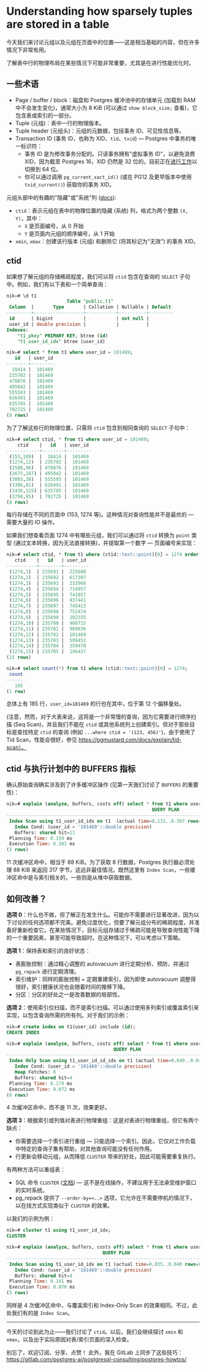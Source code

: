 # Understanding how sparsely tuples are stored in a table

今天我们来讨论元组以及元组在页面中的位置——这是相当基础的内容，但在许多情况下非常有用。

了解表中行的物理布局在某些情况下可能非常重要，尤其是在进行性能优化时。

## 一些术语

- Page / buffer / block：磁盘和 Postgres 缓冲池中的存储单元 (加载到 RAM 中不会发生变化)，通常大小为 8 KiB (可以通过 `show block_size;` 查看)，它包含表或索引的一部分。
- Tuple (元组)：表中一行的物理版本。
- Tuple header (元组头)：元组的元数据，包括事务 ID、可见性信息等。
- Transaction ID (事务 ID，也称为 XID、`tid`、`txid`) — Postgres 中事务的唯一标识符：
  - 事务 ID 是为修改事务分配的。只读事务拥有"虚拟事务 ID"，以避免浪费 XID，因为截至 Postgres 16，XID 仍然是 32 位的。目前正在[进行工作](https://commitfest.postgresql.org/43/3594/)以切换到 64 位。
  - 你可以通过调用 `pg_current_xact_id()` (或在 PG12 及更早版本中使用 `txid_current()`) 获取你的事务 XID。

元组头部中的有趣的"隐藏"或"系统"列 ([docs](https://postgresql.org/docs/current/ddl-system-columns.html)):

- `ctid`：表示元组在表中的物理位置的隐藏 (系统) 列，格式为两个整数 `(X, Y)`，其中：
  - `X` 是页面编号，从 0 开始
  - `Y` 是页面内元组的顺序编号，从 1 开始
- `xmin`, `xmax`：创建该行版本 (元组) 和删除它 (将其标记为"无效") 的事务 XID。

## ctid

如果想了解元组的存储稀疏程度，我们可以将 `ctid` 包含在查询的 `SELECT` 子句中。例如，我们有以下表和一个简单查询：

```sql
nik=# \d t1
                      Table "public.t1"
 Column  |       Type       | Collation | Nullable | Default
---------+------------------+-----------+----------+---------
 id      | bigint           |           | not null |
 user_id | double precision |           |          |
Indexes:
    "t1_pkey" PRIMARY KEY, btree (id)
    "t1_user_id_idx" btree (user_id)

nik=# select * from t1 where user_id = 101469;
   id   | user_id
--------+---------
  28414 |  101469
 235702 |  101469
 478876 |  101469
 495042 |  101469
 555593 |  101469
 626491 |  101469
 635785 |  101469
 702725 |  101469
(8 rows)
```

为了了解这些行的物理位置，只需将 `ctid` 包含到相同查询的 `SELECT` 子句中：

```sql
nik=# select ctid, * from t1 where user_id = 101469;
    ctid    |   id   | user_id
------------+--------+---------
 (153,109)  |  28414 |  101469
 (1274,12)  | 235702 |  101469
 (2588,96)  | 478876 |  101469
 (2675,167) | 495042 |  101469
 (3003,38)  | 555593 |  101469
 (3386,81)  | 626491 |  101469
 (3436,125) | 635785 |  101469
 (3798,95)  | 702725 |  101469
(8 rows)
```

每行存储在不同的页面中 (153, 1274 等)。这种情况对查询性能并不是最优的 — 需要大量的 IO 操作。

如果我们想查看页面 1274 中有哪些元组，我们可以通过将 `ctid` 转换为 `point` 类型 (通过文本转换，因为无法直接转换)，并提取第一个数字 — 页面编号来实现：

```sql
nik=# select ctid, * from t1 where (ctid::text::point)[0] = 1274 order by ctid limit 15;
   ctid    |   id   | user_id
-----------+--------+---------
 (1274,1)  | 235691 |  225680
 (1274,2)  | 235692 |  617397
 (1274,3)  | 235693 |  233968
 (1274,4)  | 235694 |  714957
 (1274,5)  | 235695 |  742857
 (1274,6)  | 235696 |  837441
 (1274,7)  | 235697 |  745413
 (1274,8)  | 235698 |  752474
 (1274,9)  | 235699 |  102335
 (1274,10) | 235700 |  908715
 (1274,11) | 235701 |  909036
 (1274,12) | 235702 |  101469
 (1274,13) | 235703 |  599451
 (1274,14) | 235704 |  359470
 (1274,15) | 235705 |  196437
(15 rows)

nik=# select count(*) from t1 where (ctid::text::point)[0] = 1274;
 count
-------
   185
(1 row)
```

总体上有 185 行，`user_id=101469` 的行也在其中，位于第 12 个偏移量处。

(注意，然而，对于大表来说，这将是一个非常慢的查询，因为它需要进行顺序扫描 (Seq Scan)，并且我们不能在 `ctid` 或其他系统列上创建索引。但对于那些目标是查找特定 `ctid` 的查询 (例如 `...where ctid = '(123, 456)'`)，由于使用了 Tid Scan，性能会很好，参见 https://pgmustard.com/docs/explain/tid-scan）。

## ctid 与执行计划中的 BUFFERS 指标

确认原始查询确实涉及到了许多缓冲区操作 (见第一天我们讨论了 `BUFFERS` 的重要性)：

```sql
nik=# explain (analyze, buffers, costs off) select * from t1 where user_id = 101469;
                                                     QUERY PLAN
---------------------------------------------------------------------------------------------------------------------
 Index Scan using t1_user_id_idx on t1  (actual time=0.131..0.367 rows=8 loops=1)
   Index Cond: (user_id = '101469'::double precision)
   Buffers: shared hit=11
 Planning Time: 0.159 ms
 Execution Time: 0.383 ms
(5 rows)
```

11 次缓冲区命中，相当于 88 KiB。为了获取 8 行数据，Postgres 执行器必须处理 88 KiB 来返回 317 字节，这远非最佳情况。既然这里有 `Index Scan`，一些缓冲区命中是与索引相关的，一些则是从堆中获取数据。

## 如何改善？

**选项 0**：什么也不做，但了解正在发生什么。可能你不需要进行显著改进，因为以下讨论的任何选项都不完美。避免过度优化，但要了解元组分布的稀疏程度，并准备好重新检查它。在某些情况下，目标元组存储过于稀疏可能是导致查询性能下降的一个重要因素，甚至可能导致超时。在这种情况下，可以考虑以下策略。

**选项 1**：保持表和索引的良好状态：

- 表膨胀控制：通过精心调整的 autovacuum 进行定期分析、预防，并通过 `pg_repack` 进行定期清理。
- 索引维护：同样的膨胀控制 + 定期重建索引，因为即使 autovacuum 调整得很好，索引健康状况也会随着时间的推移下降。
- 分区：分区的好处之一是改善数据的局部性。

**选项 2**：使用索引仅扫描，而不是索引扫描。可以通过使用多列索引或覆盖索引来实现，以包含查询所需的所有列。对于我们的示例：

```sql
nik=# create index on t1(user_id) include (id);
CREATE INDEX

nik=# explain (analyze, buffers, costs off) select * from t1 where user_id = 101469;
                                       QUERY PLAN
-----------------------------------------------------------------------------------------
 Index Only Scan using t1_user_id_id_idx on t1 (actual time=0.040..0.044 rows=8 loops=1)
   Index Cond: (user_id = '101469'::double precision)
   Heap Fetches: 0
   Buffers: shared hit=4
 Planning Time: 0.179 ms
 Execution Time: 0.072 ms
(6 rows)
```

4 次缓冲区命中，而不是 11 次，效果更好。

**选项 3**：根据索引或列值对表进行物理重组：这是对表进行物理重组，但它有两个缺点：

- 你需要选择一个索引进行重组 — 只能选择一个索引。因此，它仅对工作负载中特定的查询子集有帮助，对其他查询可能没有任何作用。
- 行更新会移动元组，从而降低 `CLUSTER` 带来的好处，因此可能需要重复执行。

有两种方法可以重组表：

- SQL 命令 `CLUSTER` ([文档](https://www.postgresql.org/docs/current/sql-cluster.html)) — 这不是在线操作，不建议用于无法承受维护窗口的实时系统。
- pg_repack 提供了 `--order-by=<..>` 选项，它允许在不需要停机的情况下，以在线方式实现类似于 `CLUSTER` 的效果。

以我们的示例为例：

```sql
nik=# cluster t1 using t1_user_id_idx;
CLUSTER

nik=# explain (analyze, buffers, costs off) select * from t1 where user_id = 101469;
                                   QUERY PLAN
---------------------------------------------------------------------------------
 Index Scan using t1_user_id_idx on t1 (actual time=0.035..0.040 rows=8 loops=1)
   Index Cond: (user_id = '101469'::double precision)
   Buffers: shared hit=4
 Planning Time: 0.141 ms
 Execution Time: 0.070 ms
(5 rows)
```

同样是 4 次缓冲区命中，与覆盖索引和 Index-Only Scan 的效果相同。不过，此处我们有的是 `Index Scan`。

---

今天的讨论到此为止——我们讨论了 `ctid`。以后，我们会继续探讨 `xmin` 和 `xmax`，以及出于实际原因对表/索引页面的深入检查。

别忘了，欢迎订阅、分享、点赞！ 此外，我在 GitLab 上同步了这些技巧： https://gitlab.com/postgres-ai/postgresql-consulting/postgres-howtos/